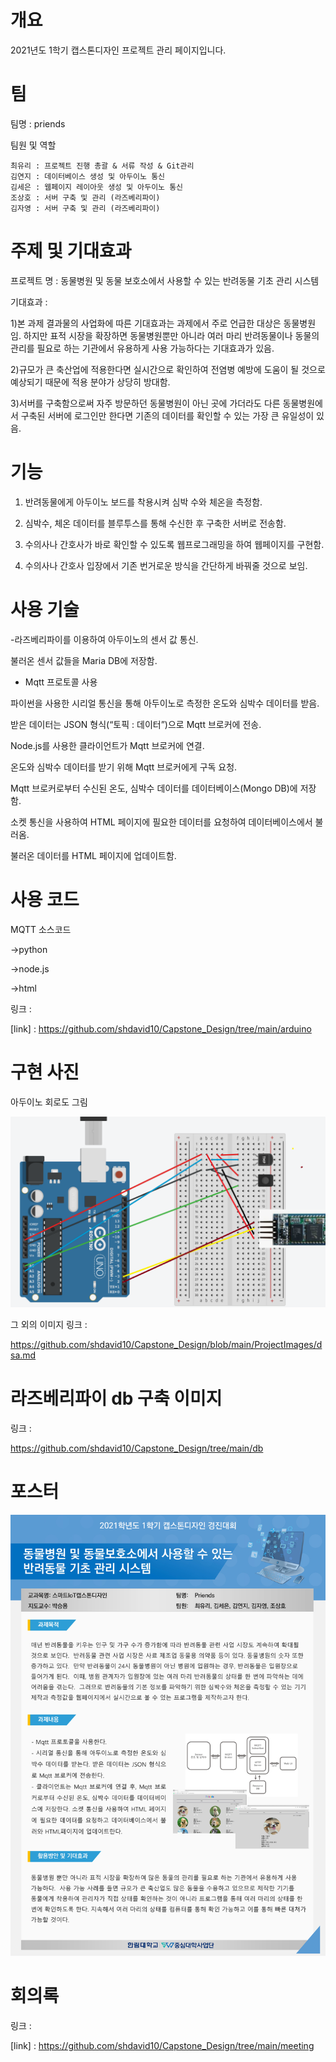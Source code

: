 # 개요
2021년도 1학기 캡스톤디자인 프로젝트 관리 페이지입니다.

# 팀   
  팀명 : priends
  
  팀원 및 역할
  
    최유리 : 프로젝트 진행 총괄 & 서류 작성 & Git관리
    김연지 : 데이터베이스 생성 및 아두이노 통신
    김세은 : 웹페이지 레이아웃 생성 및 아두이노 통신
    조상호 : 서버 구축 및 관리 (라즈베리파이)
    김자영 : 서버 구축 및 관리 (라즈베리파이)
    

# 주제 및 기대효과
  프로젝트 명 : 동물병원 및 동물 보호소에서 사용할 수 있는 반려동물 기초 관리 시스템
  
  기대효과 :
  
  1)본 과제 결과물의 사업화에 따른 기대효과는 과제에서 주로 언급한 대상은 동물병원임. 하지만 표적 시장을 확장하면 동물병원뿐만 아니라 여러 마리 반려동물이나 동물의 관리를 필요로 하는 기관에서 유용하게 사용 가능하다는 기대효과가 있음.
  
  2)규모가 큰 축산업에 적용한다면 실시간으로 확인하여 전염병 예방에 도움이 될 것으로 예상되기 때문에 적용 분야가 상당히 방대함.
  
  3)서버를 구축함으로써 자주 방문하던 동물병원이 아닌 곳에 가더라도 다른 동물병원에서 구축된 서버에 로그인만 한다면 기존의 데이터를 확인할 수 있는 가장 큰 유일성이 있음.
  
  
# 기능

  1) 반려동물에게 아두이노 보드를 착용시켜 심박 수와 체온을 측정함.

  2) 심박수, 체온 데이터를 블루투스를 통해 수신한 후 구축한 서버로 전송함.

  3) 수의사나 간호사가 바로 확인할 수 있도록 웹프로그래밍을 하여 웹페이지를 구현함. 

  4) 수의사나 간호사 입장에서 기존 번거로운 방식을 간단하게 바꿔줄 것으로 보임.



# 사용 기술

  -라즈베리파이를 이용하여 아두이노의 센서 값 통신.
  
  불러온 센서 값들을 Maria DB에 저장함.

  - Mqtt 프로토콜 사용

  파이썬을 사용한 시리얼 통신을 통해 아두이노로 측정한 온도와 심박수 데이터를 받음.
  
  받은 데이터는 JSON 형식(“토픽 : 데이터”)으로 Mqtt 브로커에 전송.

  Node.js를 사용한 클라이언트가 Mqtt 브로커에 연결. 
  
  온도와 심박수 데이터를 받기 위해 Mqtt 브로커에게 구독 요청.
  
  Mqtt 브로커로부터 수신된 온도, 심박수 데이터를 데이터베이스(Mongo DB)에 저장함.
  
  소켓 통신을 사용하여 HTML 페이지에 필요한 데이터를 요청하여 데이터베이스에서 불러옴.
  
  불러온 데이터를 HTML 페이지에 업데이트함.



# 사용 코드

  MQTT 소스코드
  
  ->python
  
  ->node.js
  
  ->html
  
  링크 : 
  
  [link] : https://github.com/shdavid10/Capstone_Design/tree/main/arduino
  
  
# 구현 사진

아두이노 회로도 그림

![아두이노 회로도](image1.png)

 그 외의 이미지 링크 : 

 https://github.com/shdavid10/Capstone_Design/blob/main/ProjectImages/dsa.md


# 라즈베리파이 db 구축 이미지

 링크 : 

 https://github.com/shdavid10/Capstone_Design/tree/main/db

  
# 포스터
![포스터 사진](0001.jpg)
  
# 회의록

링크 : 

[link] : https://github.com/shdavid10/Capstone_Design/tree/main/meeting
